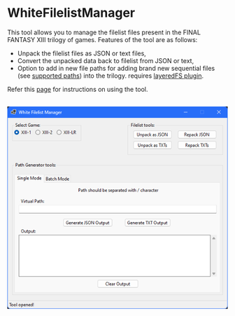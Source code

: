 # WhiteFilelistManager
This tool allows you to manage the filelist files present in the FINAL FANTASY XIII trilogy of games. Features of the tool are as follows:

- Unpack the filelist files as JSON or text files,
- Convert the unpacked data back to filelist from JSON or text,
- Option to add in new file paths for adding brand new sequential files (see [supported paths](https://github.com/Surihix/WhiteFilelistManager/blob/master/Docs/SupportedPaths.md)) into the trilogy. requires [layeredFS plugin](https://github.com/LR-Research-Team/XIIIHooks). 

Refer this [page](https://github.com/Surihix/WhiteFilelistManager/blob/master/Docs/ToolUsage.md) for instructions on using the tool.

<br>![Image Text](app-img_repo.png)
<br><br>
